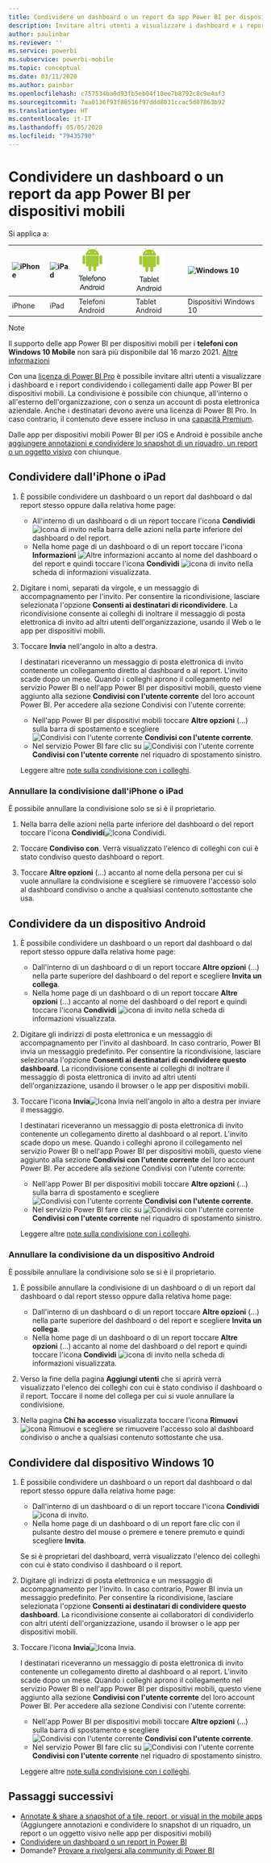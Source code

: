 ```yaml
---
title: Condividere un dashboard o un report da app Power BI per dispositivi mobili
description: Invitare altri utenti a visualizzare i dashboard e i report condividendo i collegamenti dalle app Power BI per dispositivi mobili. Come fare.
author: paulinbar
ms.reviewer: ''
ms.service: powerbi
ms.subservice: powerbi-mobile
ms.topic: conceptual
ms.date: 03/11/2020
ms.author: painbar
ms.openlocfilehash: c757534ba0d93fb5eb04f10ee7b8792c8c9e4af3
ms.sourcegitcommit: 7aa0136f93f88516f97ddd8031ccac5d07863b92
ms.translationtype: HT
ms.contentlocale: it-IT
ms.lasthandoff: 05/05/2020
ms.locfileid: "79435790"
---
```

# <a name="share-a-dashboard-or-report-from-the-power-bi-mobile-apps"></a>Condividere un dashboard o un report da app Power BI per dispositivi mobili
Si applica a:

| ![iPhone](./media/mobile-share-dashboard-from-the-mobile-apps/iphone-logo-50-px.png) | ![iPad](./media/mobile-share-dashboard-from-the-mobile-apps/ipad-logo-50-px.png) | ![Telefono Android](./media/mobile-share-dashboard-from-the-mobile-apps/android-phone-logo-50-px.png) | ![Tablet Android](./media/mobile-share-dashboard-from-the-mobile-apps/android-tablet-logo-50-px.png) | ![Windows 10](./media/mobile-share-dashboard-from-the-mobile-apps/win-10-logo-50-px.png) |
|:--- |:--- |:--- |:--- |:--- |
| iPhone |iPad |Telefoni Android |Tablet Android |Dispositivi Windows 10 |

>[!NOTE]
>Il supporto delle app Power BI per dispositivi mobili per i **telefoni con Windows 10 Mobile** non sarà più disponibile dal 16 marzo 2021. [Altre informazioni](https://go.microsoft.com/fwlink/?linkid=2121400)

Con una [licenza di Power BI Pro](../../service-features-license-type.md) è possibile invitare altri utenti a visualizzare i dashboard e i report condividendo i collegamenti dalle app Power BI per dispositivi mobili. La condivisione è possibile con chiunque, all'interno o all'esterno dell'organizzazione, con o senza un account di posta elettronica aziendale. Anche i destinatari devono avere una licenza di Power BI Pro. In caso contrario, il contenuto deve essere incluso in una [capacità Premium](../../service-premium-what-is.md).

Dalle app per dispositivi mobili Power BI per iOS e Android è possibile anche [aggiungere annotazioni e condividere lo snapshot di un riquadro, un report o un oggetto visivo](mobile-annotate-and-share-a-tile-from-the-mobile-apps.md) con chiunque. 

## <a name="share-from-your-iphone-or-ipad"></a>Condividere dall'iPhone o iPad

1. È possibile condividere un dashboard o un report dal dashboard o dal report stesso oppure dalla relativa home page:
    *  All'interno di un dashboard o di un report toccare l'icona **Condividi** ![icona di invito](././media/mobile-share-dashboard-from-the-mobile-apps/power-bi-android-invite-icon-ss.png) nella barra delle azioni nella parte inferiore del dashboard o del report.
    *  Nella home page di un dashboard o di un report toccare l'icona **Informazioni** ![Altre informazioni](./media/mobile-share-dashboard-from-the-mobile-apps/power-bi-more-info-icon.png) accanto al nome del dashboard o del report e quindi toccare l'icona **Condividi** ![icona di invito](./media/mobile-share-dashboard-from-the-mobile-apps/power-bi-android-invite-icon-ss.png) nella scheda di informazioni visualizzata.
2. Digitare i nomi, separati da virgole, e un messaggio di accompagnamento per l'invito. Per consentire la ricondivisione, lasciare selezionata l'opzione **Consenti ai destinatari di ricondividere**. La ricondivisione consente ai colleghi di inoltrare il messaggio di posta elettronica di invito ad altri utenti dell'organizzazione, usando il Web o le app per dispositivi mobili.
3. Toccare **Invia** nell'angolo in alto a destra.
   
   I destinatari riceveranno un messaggio di posta elettronica di invito contenente un collegamento diretto al dashboard o al report. L'invito scade dopo un mese. Quando i colleghi aprono il collegamento nel servizio Power BI o nell'app Power BI per dispositivi mobili, questo viene aggiunto alla sezione **Condivisi con l'utente corrente** del loro account Power BI. Per accedere alla sezione Condivisi con l'utente corrente:
   
   * Nell'app Power BI per dispositivi mobili toccare **Altre opzioni** (...) sulla barra di spostamento e scegliere ![Condivisi con l'utente corrente](./././media/mobile-share-dashboard-from-the-mobile-apps/power-bi-shared-with-me-icon.png) **Condivisi con l'utente corrente**.
   * Nel servizio Power BI fare clic su ![Condivisi con l'utente corrente](./././media/mobile-share-dashboard-from-the-mobile-apps/power-bi-shared-with-me-icon.png) **Condivisi con l'utente corrente** nel riquadro di spostamento sinistro.
   
   Leggere altre [note sulla condivisione con i colleghi](../../service-share-dashboards.md).

### <a name="unshare-from-your-iphone-or-ipad"></a>Annullare la condivisione dall'iPhone o iPad
È possibile annullare la condivisione solo se si è il proprietario.

1. Nella barra delle azioni nella parte inferiore del dashboard o del report toccare l'icona **Condividi**![Icona Condividi](././media/mobile-share-dashboard-from-the-mobile-apps/power-bi-android-invite-icon-ss.png).
2. Toccare **Condiviso con**. Verrà visualizzato l'elenco di colleghi con cui è stato condiviso questo dashboard o report.

3. Toccare **Altre opzioni** (...) accanto al nome della persona per cui si vuole annullare la condivisione e scegliere se rimuovere l'accesso solo al dashboard condiviso o anche a qualsiasi contenuto sottostante che usa.



## <a name="share-from-your-android-device"></a>Condividere da un dispositivo Android
1. È possibile condividere un dashboard o un report dal dashboard o dal report stesso oppure dalla relativa home page:
    *  Dall'interno di un dashboard o di un report toccare **Altre opzioni** (...) nella parte superiore del dashboard o del report e scegliere **Invita un collega**.
    *  Nella home page di un dashboard o di un report toccare **Altre opzioni** (...) accanto al nome del dashboard o del report e quindi toccare l'icona **Condividi** ![icona di invito](./media/mobile-share-dashboard-from-the-mobile-apps/power-bi-android-invite-icon-ss.png) nella scheda di informazioni visualizzata.
 
2. Digitare gli indirizzi di posta elettronica e un messaggio di accompagnamento per l'invito al dashboard. In caso contrario, Power BI invia un messaggio predefinito. Per consentire la ricondivisione, lasciare selezionata l'opzione **Consenti ai destinatari di condividere questo dashboard**. La ricondivisione consente ai colleghi di inoltrare il messaggio di posta elettronica di invito ad altri utenti dell'organizzazione, usando il browser o le app per dispositivi mobili.
   
3. Toccare l'icona **Invia**![Icona Invia](./media/mobile-share-dashboard-from-the-mobile-apps/power-bi-android-send-icon.png) nell'angolo in alto a destra per inviare il messaggio.
   
    I destinatari riceveranno un messaggio di posta elettronica di invito contenente un collegamento diretto al dashboard o al report. L'invito scade dopo un mese. Quando i colleghi aprono il collegamento nel servizio Power BI o nell'app Power BI per dispositivi mobili, questo viene aggiunto alla sezione **Condivisi con l'utente corrente** del loro account Power BI. Per accedere alla sezione Condivisi con l'utente corrente:
   * Nell'app Power BI per dispositivi mobili toccare **Altre opzioni** (...) sulla barra di spostamento e scegliere ![Condivisi con l'utente corrente](./././media/mobile-share-dashboard-from-the-mobile-apps/power-bi-shared-with-me-icon.png) **Condivisi con l'utente corrente**.
   * Nel servizio Power BI fare clic su ![Condivisi con l'utente corrente](./././media/mobile-share-dashboard-from-the-mobile-apps/power-bi-shared-with-me-icon.png) **Condivisi con l'utente corrente** nel riquadro di spostamento sinistro.
   
   Leggere altre [note sulla condivisione con i colleghi](../../service-share-dashboards.md).


### <a name="unshare-from-your-android-device"></a>Annullare la condivisione da un dispositivo Android
È possibile annullare la condivisione solo se si è il proprietario.

1. È possibile annullare la condivisione di un dashboard o di un report dal dashboard o dal report stesso oppure dalla relativa home page:
    *  Dall'interno di un dashboard o di un report toccare **Altre opzioni** (...) nella parte superiore del dashboard o del report e scegliere **Invita un collega**.
    *  Nella home page di un dashboard o di un report toccare **Altre opzioni** (...) accanto al nome del dashboard o del report e quindi toccare l'icona **Condividi** ![icona di invito](./media/mobile-share-dashboard-from-the-mobile-apps/power-bi-android-invite-icon-ss.png) nella scheda di informazioni visualizzata.

2. Verso la fine della pagina **Aggiungi utenti** che si aprirà verrà visualizzato l'elenco dei colleghi con cui è stato condiviso il dashboard o il report. Toccare il nome del collega per cui si vuole annullare la condivisione.
3. Nella pagina **Chi ha accesso** visualizzata toccare l'icona **Rimuovi** ![icona Rimuovi](./media/mobile-share-dashboard-from-the-mobile-apps/power-bi-android-remove-icon.png) e scegliere se rimuovere l'accesso solo al dashboard condiviso o anche a qualsiasi contenuto sottostante che usa.

## <a name="share-from-your-windows-10-device"></a>Condividere dal dispositivo Windows 10

1. È possibile condividere un dashboard o un report dal dashboard o dal report stesso oppure dalla relativa home page:
    * Dall'interno di un dashboard o di un report toccare l'icona **Condividi** ![icona di invito](./media/mobile-share-dashboard-from-the-mobile-apps/power-bi-android-invite-icon-ss.png).
    * Nella home page di un dashboard o di un report fare clic con il pulsante destro del mouse o premere e tenere premuto e quindi scegliere **Invita**.
   
   Se si è proprietari del dashboard, verrà visualizzato l'elenco dei colleghi con cui è stato condiviso il dashboard o il report.

2. Digitare gli indirizzi di posta elettronica e un messaggio di accompagnamento per l'invito. In caso contrario, Power BI invia un messaggio predefinito. Per consentire la ricondivisione, lasciare selezionata l'opzione **Consenti ai destinatari di condividere questo dashboard**. La ricondivisione consente ai collaboratori di condividerlo con altri utenti dell'organizzazione, usando il browser o le app per dispositivi mobili.
   
3. Toccare l'icona **Invia**![Icona Invia](./media/mobile-share-dashboard-from-the-mobile-apps/pbi_win10ph_sendicon.png).
   
    I destinatari riceveranno un messaggio di posta elettronica di invito contenente un collegamento diretto al dashboard o al report. L'invito scade dopo un mese. Quando i colleghi aprono il collegamento nel servizio Power BI o nell'app Power BI per dispositivi mobili, questo viene aggiunto alla sezione **Condivisi con l'utente corrente** del loro account Power BI. Per accedere alla sezione Condivisi con l'utente corrente:
   
   * Nell'app Power BI per dispositivi mobili toccare **Altre opzioni** (...) sulla barra di spostamento e scegliere ![Condivisi con l'utente corrente](./././media/mobile-share-dashboard-from-the-mobile-apps/power-bi-shared-with-me-icon.png) **Condivisi con l'utente corrente**.
   * Nel servizio Power BI fare clic su ![Condivisi con l'utente corrente](./././media/mobile-share-dashboard-from-the-mobile-apps/power-bi-shared-with-me-icon.png) **Condivisi con l'utente corrente** nel riquadro di spostamento sinistro.
   
   Leggere altre [note sulla condivisione con i colleghi](../../service-share-dashboards.md).

## <a name="next-steps"></a>Passaggi successivi
* [Annotate & share a snapshot of a tile, report, or visual in the mobile apps](mobile-annotate-and-share-a-tile-from-the-mobile-apps.md) (Aggiungere annotazioni e condividere lo snapshot di un riquadro, un report o un oggetto visivo nelle app per dispositivi mobili)
* [Condividere un dashboard o un report in Power BI](../../service-share-dashboards.md)
* Domande? [Provare a rivolgersi alla community di Power BI](https://community.powerbi.com/)

